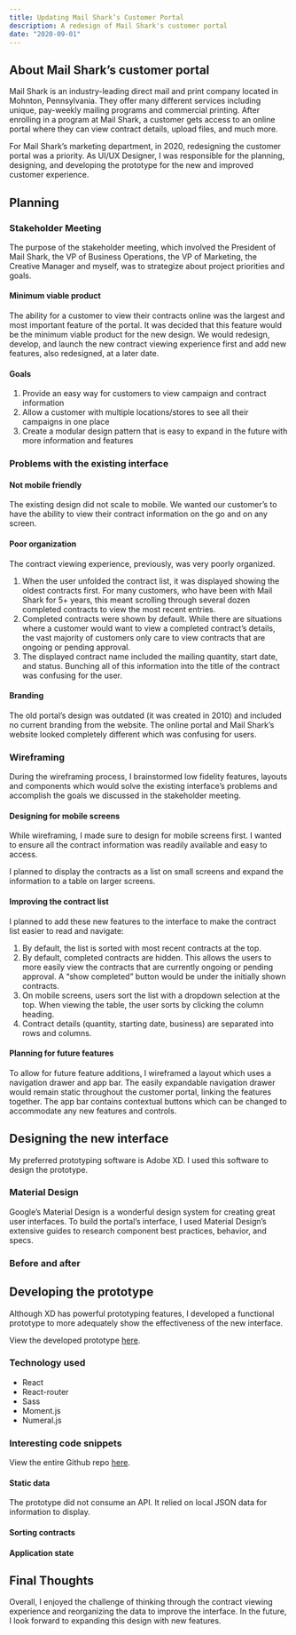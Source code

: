 ```yaml
---
title: Updating Mail Shark’s Customer Portal
description: A redesign of Mail Shark's customer portal
date: "2020-09-01"
---
```


## About Mail Shark’s customer portal

Mail Shark is an industry-leading direct mail and print company located in Mohnton, Pennsylvania. They offer many different services including unique, pay-weekly mailing programs and commercial printing. After enrolling in a program at Mail Shark, a customer gets access to an online portal where they can view contract details, upload files, and much more.

For Mail Shark’s marketing department, in 2020, redesigning the customer portal was a priority. As UI/UX Designer, I was responsible for the planning, designing, and developing the prototype for the new and improved customer experience. 

## Planning

### Stakeholder Meeting

The purpose of the stakeholder meeting, which involved the President of Mail Shark, the VP of Business Operations, the VP of Marketing, the Creative Manager and myself, was to strategize about project priorities and goals.

#### Minimum viable product

The ability for a customer to view their contracts online was the largest and most important feature of the portal. It was decided that this feature would be the minimum viable product for the new design. We would redesign, develop, and launch the new contract viewing experience first and add new features, also redesigned, at a later date.

#### Goals

1. Provide an easy way for customers to view campaign and contract information
2. Allow a customer with multiple locations/stores to see all their campaigns in one place
3. Create a modular design pattern that is easy to expand in the future with more information and features

### Problems with the existing interface

#### Not mobile friendly

The existing design did not scale to mobile. We wanted our customer’s to have the ability to view their contract information on the go and on any screen.

#### Poor organization

The contract viewing experience, previously, was very poorly organized. 

1. When the user unfolded the contract list, it was displayed showing the oldest contracts first. For many customers, who have been with Mail Shark for 5+ years, this meant scrolling through several dozen completed contracts to view the most recent entries. 
2. Completed contracts were shown by default. While there are situations where a customer would want to view a completed contract’s details, the vast majority of customers only care to view contracts that are ongoing or pending approval.
3. The displayed contract name included the mailing quantity, start date, and status. Bunching all of this information into the title of the contract was confusing for the user.

#### Branding

The old portal’s design was outdated (it was created in 2010) and included no current branding from the website. The online portal and Mail Shark’s website looked completely different which was confusing for users. 

### Wireframing

During the wireframing process, I brainstormed low fidelity features, layouts and components which would solve the existing interface’s problems and accomplish the goals we discussed in the stakeholder meeting.

#### Designing for mobile screens

While wireframing, I made sure to design for mobile screens first. I wanted to ensure all the contract information was readily available and easy to access.

I planned to display the contracts as a list on small screens and expand the information to a table on larger screens.

#### Improving the contract list

I planned to add these new features to the interface to make the contract list easier to read and navigate:

1. By default, the list is sorted with most recent contracts at the top.
2. By default, completed contracts are hidden. This allows the users to more easily view the contracts that are currently ongoing or pending approval. A “show completed” button would be under the initially shown contracts.
3. On mobile screens, users sort the list with a dropdown selection at the top. When viewing the table, the user sorts by clicking the column heading.
4. Contract details (quantity, starting date, business) are separated into rows and columns.

#### Planning for future features
To allow for future feature additions, I wireframed a layout which uses a navigation drawer and app bar. The easily expandable navigation drawer would remain static throughout the customer portal, linking the features together. The app bar contains contextual buttons which can be changed to accommodate any new features and controls.

## Designing the new interface

My preferred prototyping software is Adobe XD. I used this software to design the prototype.

### Material Design

Google’s Material Design is a wonderful design system for creating great user interfaces. To build the portal’s interface, I used Material Design’s extensive guides to research component best practices, behavior, and specs.

### Before and after

## Developing the prototype

Although XD has powerful prototyping features, I developed a functional prototype to more adequately show the effectiveness of the new interface.

View the developed prototype [here](https://beterry.github.io/contract-ux/).

### Technology used

- React
- React-router
- Sass
- Moment.js
- Numeral.js

### Interesting code snippets

View the entire Github repo [here](https://github.com/beterry/contract-ux).

#### Static data

The prototype did not consume an API. It relied on local JSON data for information to display.

#### Sorting contracts

#### Application state

## Final Thoughts
Overall, I enjoyed the challenge of thinking through the contract viewing experience and reorganizing the data to improve the interface. In the future, I look forward to expanding this design with new features.
